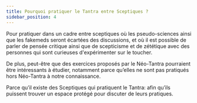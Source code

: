 ```yaml
---
title: Pourquoi pratiquer le Tantra entre Sceptiques ?
sidebar_position: 4
---
```


Pour pratiquer dans un cadre entre sceptiques où les pseudo-sciences ainsi que les fakemeds seront écartées des discussions, et où il est possible de parler de pensée critique ainsi que de scepticisme et de zététique avec des personnes qui sont curieuses d'expérimenter sur le toucher.

De plus, peut-être que des exercices proposés par le Néo-Tantra pourraient être intéressants à étudier, notamment parce qu’elles ne sont pas pratiqués hors Néo-Tantra à notre connaissance.

Parce qu’il existe des Sceptiques qui pratiquent le Tantra: afin qu’ils puissent trouver un espace protégé pour discuter de leurs pratiques.